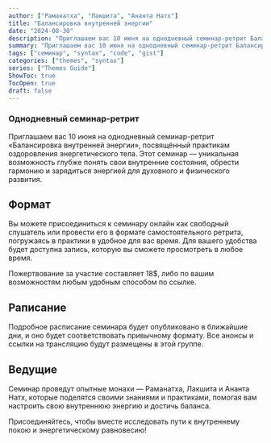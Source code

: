 ```yaml
---
author: ["Раманатха", "Лакшита", "Ананта Натх"]
title: "Балансировка внутренней энергии"
date: "2024-08-30"
description: "Приглашаем вас 10 июня на однодневный семинар-ретрит Балансировка внутренней энергии, посвящённый практикам оздоровления энергетического тела"
summary: "Приглашаем вас 10 июня на однодневный семинар-ретрит Балансировка внутренней энергии, посвящённый практикам оздоровления энергетического тела"
tags: ["семинар", "syntax", "code", "gist"]
categories: ["themes", "syntax"]
series: ["Themes Guide"]
ShowToc: true
TocOpen: true
draft: false
---
```


### Однодневный семинар-ретрит

Приглашаем вас 10 июня на однодневный семинар-ретрит «Балансировка внутренней энергии», посвящённый практикам оздоровления энергетического тела. Этот семинар — уникальная возможность глубже понять свои внутренние состояния, обрести гармонию и зарядиться энергией для духовного и физического развития.

## Формат
Вы можете присоединиться к семинару онлайн как свободный слушатель или провести его в формате самостоятельного ретрита, погружаясь в практики в удобное для вас время. Для вашего удобства будет доступна запись, которую вы сможете просмотреть в любое время.

Пожертвование за участие составляет 18$, либо по вашим возможностям любым удобным способом по ссылке.

## Раписание
Подробное расписание семинара будет опубликовано в ближайшие дни, и оно будет соответствовать привычному формату. Все анонсы и ссылки на трансляцию будут размещены в этой группе.


## Ведущие
Семинар проведут опытные монахи — Раманатха, Лакшита и Ананта Натх, которые поделятся своими знаниями и практиками, помогая вам настроить свою внутреннюю энергию и достичь баланса.

Присоединяйтесь, чтобы вместе исследовать пути к внутреннему покою и энергетическому равновесию!
